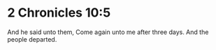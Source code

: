 # 2 Chronicles 10:5

And he said unto them, Come again unto me after three days. And the people departed.